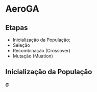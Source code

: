 # AeroGA

## Etapas

* Inicialização da População;
* Seleção 
* Recombinação (Crossover)
* Mutação (Muation)

## Inicialização da População

##### G
	